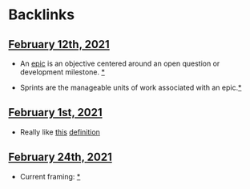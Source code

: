 
# Backlinks
## [February 12th, 2021](<February 12th, 2021.md>)
- An [epic]([epics](<epics.md>)) is an objective centered around an open question or development milestone. [*]([Definitions](<Definitions.md>))

- Sprints are the manageable units of work associated with an epic.[*]([Definitions](<Definitions.md>))

## [February 1st, 2021](<February 1st, 2021.md>)
- Really like [this](((8v8Lq9E8o))) [definition]([Definitions](<Definitions.md>))

## [February 24th, 2021](<February 24th, 2021.md>)
- Current framing: [*]([Definitions](<Definitions.md>))

